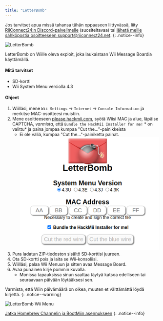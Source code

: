 ```yaml
---
title: "LetterBomb"
---
```


Jos tarvitset apua missä tahansa tähän oppaaseen liittyvässä, liity [RiiConnect24:n Discord-palvelimelle](https://discord.gg/rc24) (suositeltavaa) tai [ lähetä meille sähköpostia osoitteeseen support@riiconnect24.net](mailto:support@riiconnect24.net).
{: .notice--info}

![LetterBomb](/images/letterbomb.png)

LetterBomb on Wiille oleva exploit, joka laukaistaan Wii Message Boardia käyttämällä.

#### Mitä tarvitset
- SD-kortti
- Wii System Menu versiolla 4.3

#### Ohjeet


1. Wiilläsi, mene `Wii Settings` -> `Internet` -> `Console Information` ja merkitse MAC-osoitteesi muistiin.
1. Mene osoitteeseen [please.hackmii.com](https://please.hackmii.com), syötä Wiisi MAC ja alue, läpäise CAPTCHA, *varmista*, että `Bundle the HackMii Installer for me!` * on valittu* ja paina jompaa kumpaa "Cut the..."-painikkeista
   - Ei ole väliä, kumpaa "Cut the..."-painiketta painat. ![HackMii Näyttö](/images/Wii/LetterBomb-PC.png)
1. Pura ladatun ZIP-tiedoston sisältö SD-korttisi juureen.
1. Ota SD-kortti pois ja laita se Wii-konsoliisi.
1. Wiilläsi, palaa Wii Menuun ja sitten avaa Message Board.
1. Avaa punainen kirje pommin kuvalla.
   - Monissa tapauksissa sinun saattaa täytyä katsoa edelliseen tai seuraavaan päivään löytääksesi sen.

Varmista, että Wiin päivämäärä on oikea, muuten et välttämättä löydä kirjettä.
{: .notice--warning}


![LetterBomb Wii Menu](/images/Wii/LetterBomb-Wii.png)

[Jatka Homebrew Channelin ja BootMiin asennukseen](hbc)
{: .notice--info}
